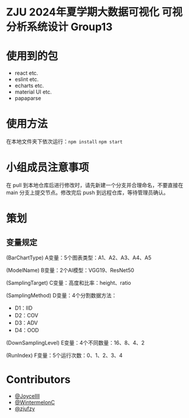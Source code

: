 # ZJU 2024年夏学期大数据可视化 可视分析系统设计 Group13
# 使用到的包
- react etc.
- eslint etc.
- echarts etc.
- material UI etc.
- papaparse
# 使用方法
在本地文件夹下依次运行：`npm install`  `npm start`
# 小组成员注意事项
在 pull 到本地仓库后进行修改时，请先新建一个分支并合理命名，不要直接在 main 分支上提交节点。修改完后 push 到远程仓库，等待管理员确认。
# 策划
## 变量规定
(BarChartType) A变量：5个图表类型：A1、A2、A3、A4、A5

(ModelName) B变量：2个AI模型：VGG19、ResNet50

(SamplingTarget) C变量：高度和比率：height、ratio

(SamplingMethod) D变量：4个分割数据方法：

- D1：IID
- D2：COV
- D3：ADV
- D4：OOD

(DownSamplingLevel) E变量：4个不同数量：16、8、4、2

(RunIndex) F变量：5个运行次数：0、1、2、3、4

# Contributors

- [@Joycellll](https://github.com/Joycellll)
- [@WintermelonC](https://github.com/WintermelonC)
- [@zjufzy](https://github.com/zjufzy)
